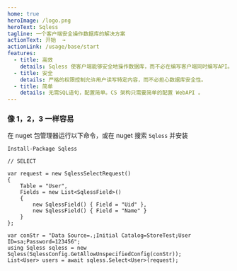 ```yaml
---
home: true
heroImage: /logo.png
heroText: Sqless
tagline: 一个客户端安全操作数据库的解决方案
actionText: 开始  →
actionLink: /usage/base/start
features:
  - title: 高效
    details: Sqless 使客户端能够安全地操作数据库，而不必在编写客户端同时编写API。全栈程序员福利！
  - title: 安全
    details: 严格的权限控制允许用户读写特定内容，而不必担心数据库安全性。
  - title: 简单
    details: 无需SQL语句，配置简单。CS 架构只需要简单的配置 WebAPI 。
---
```


### 像 1，2，3 一样容易

在 nuget 包管理器运行以下命令，或在 nuget 搜索 `Sqless` 并安装

```Shell
Install-Package Sqless
```

```CSharp
// SELECT

var request = new SqlessSelectRequest()
{
    Table = "User",
    Fields = new List<SqlessField>()
    {
        new SqlessField() { Field = "Uid" },
        new SqlessField() { Field = "Name" }
    }
};

var conStr = "Data Source=.;Initial Catalog=StoreTest;User ID=sa;Password=123456";
using Sqless sqless = new Sqless(SqlessConfig.GetAllowUnspecifiedConfig(conStr));
List<User> users = await sqless.Select<User>(request);
```

